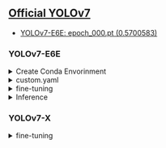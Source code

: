 ## [Official YOLOv7](https://github.com/WongKinYiu/yolov7)



- [YOLOv7-E6E: epoch_000.pt (0.5700583)](https://drive.google.com/file/d/1_8tjqhdgy8UVrWlXnJcFTR4i7erNk0ym/view?usp=sharing)


### YOLOv7-E6E

<details><summary>Create Conda Envorinment</summary>

```bash
$ conda create -n yolov7 python=3.9 -y
$ conda activate yolov7
$ git clone https://github.com/WongKinYiu/yolov7.git
$ cd yolov7/
$ pip install -r requirements.txt
$ pip install scikit-learn
```

### If w/o using GPU
```bash
$ pip install --upgrade pip
$ pip install -r requirements.txt
$ sudo apt install -y zip htop screen libgl1-mesa-glx
$ pip uninstall torch
$ conda install pytorch torchivision torchaudio pytorch-cuda=11.7 -c pytorch -c nvidia
$ pip install torch
```

</details>


<details><summary>custom.yaml</summary>

```bash
cd data/
$ vim custom.yaml
train: /home/yuhsi/pro/PAIR-LITEON/data/datasets/train
val: /home/yuhsi/pro/PAIR-LITEON/data/datasets/val
test: /home/yuhsi/pro/PAIR-LITEON/data/datasets/test
#Classes
nc: 4
names: ['vehicle','pedestrian','scooter','bicycle']
```

</details>


<details><summary>fine-tuning</summary>

```bash
$ wget https://github.com/WongKinYiu/yolov7/releases/download/v0.1/yolov7-e6e_training.pt
$ python train_aux.py --weights yolov7-e6e --workers 24 --device 0 --batch-size 2 --data data/custom.yaml --img 1280 1280 --cfg cfg/training/yolov7-e6e.yaml --name yolov7-e6e --hyp data/hyp.scratch.p6.yaml
```

</details>


<details><summary>Inference</summary>

```bash
$ python submit.py --weights ./runs/train/yolov7-e6e/epoch_000.pt --conf-thres 0.01 --iou-thres 0.5 --img-size 2176 --source /home/yuhsi/pro/PAIR-LITEON/data/ivslab_test_public --save-txt
```

</details>


### YOLOv7-X

<details><summary>fine-tuning</summary>

```bash
$ wget https://github.com/WongKinYiu/yolov7/releases/download/v0.1/yolov7x_training.pt
$ python3 train.py --weights yolov7x_training.pt --data data/custom.yaml --workers 16 --batch-size 8 --img 640 --cfg cfg/training/yolov7x.yaml --name yolov7x --hyp data/hyp.scratch.p5.yaml
```

</details>

